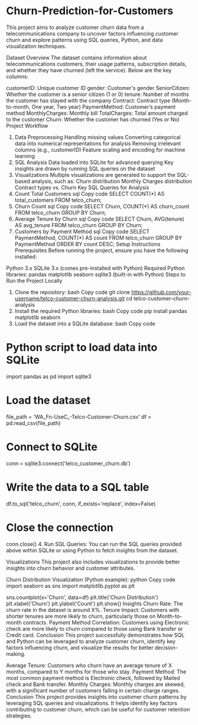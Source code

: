 # Churn-Prediction-for-Customers
This project aims to analyze customer churn data from a telecommunications company to uncover factors influencing customer churn and explore patterns using SQL queries, Python, and data visualization techniques.

Dataset Overview
The dataset contains information about telecommunications customers, their usage patterns, subscription details, and whether they have churned (left the service). Below are the key columns:

customerID: Unique customer ID
gender: Customer's gender
SeniorCitizen: Whether the customer is a senior citizen (1 or 0)
tenure: Number of months the customer has stayed with the company
Contract: Contract type (Month-to-month, One year, Two year)
PaymentMethod: Customer’s payment method
MonthlyCharges: Monthly bill
TotalCharges: Total amount charged to the customer
Churn: Whether the customer has churned (Yes or No)
Project Workflow
1. Data Preprocessing
Handling missing values
Converting categorical data into numerical representations for analysis
Removing irrelevant columns (e.g., customerID)
Feature scaling and encoding for machine learning
2. SQL Analysis
Data loaded into SQLite for advanced querying
Key insights are drawn by running SQL queries on the dataset
3. Visualizations
Multiple visualizations are generated to support the SQL-based analysis, such as:
Churn distribution
Monthly Charges distribution
Contract types vs. Churn
Key SQL Queries for Analysis
1. Count Total Customers
sql
Copy code
SELECT COUNT(*) AS total_customers FROM telco_churn;
2. Churn Count
sql
Copy code
SELECT Churn, COUNT(*) AS churn_count
FROM telco_churn
GROUP BY Churn;
3. Average Tenure by Churn
sql
Copy code
SELECT Churn, AVG(tenure) AS avg_tenure
FROM telco_churn
GROUP BY Churn;
4. Customers by Payment Method
sql
Copy code
SELECT PaymentMethod, COUNT(*) AS count
FROM telco_churn
GROUP BY PaymentMethod
ORDER BY count DESC;
Setup Instructions
Prerequisites
Before running the project, ensure you have the following installed:

Python 3.x
SQLite 3.x (comes pre-installed with Python)
Required Python libraries:
pandas
matplotlib
seaborn
sqlite3 (built-in with Python)
Steps to Run the Project Locally
1. Clone the repository:
bash
Copy code
git clone https://github.com/your-username/telco-customer-churn-analysis.git
cd telco-customer-churn-analysis
2. Install the required Python libraries:
bash
Copy code
pip install pandas matplotlib seaborn
3. Load the dataset into a SQLite database:
bash
Copy code
# Python script to load data into SQLite
import pandas as pd
import sqlite3

# Load the dataset
file_path = 'WA_Fn-UseC_-Telco-Customer-Churn.csv'
df = pd.read_csv(file_path)

# Connect to SQLite
conn = sqlite3.connect('telco_customer_churn.db')

# Write the data to a SQL table
df.to_sql('telco_churn', conn, if_exists='replace', index=False)

# Close the connection
conn.close()
4. Run SQL Queries:
You can run the SQL queries provided above within SQLite or using Python to fetch insights from the dataset.

Visualizations
This project also includes visualizations to provide better insights into churn behavior and customer attributes.

Churn Distribution Visualization (Python example):
python
Copy code
import seaborn as sns
import matplotlib.pyplot as plt

sns.countplot(x='Churn', data=df)
plt.title('Churn Distribution')
plt.xlabel('Churn')
plt.ylabel('Count')
plt.show()
Insights
Churn Rate: The churn rate in the dataset is around X%.
Tenure Impact: Customers with shorter tenures are more likely to churn, particularly those on Month-to-month contracts.
Payment Method Correlation: Customers using Electronic check are more likely to churn compared to those using Bank transfer or Credit card.
Conclusion
This project successfully demonstrates how SQL and Python can be leveraged to analyze customer churn, identify key factors influencing churn, and visualize the results for better decision-making.


Average Tenure: Customers who churn have an average tenure of X months, compared to Y months for those who stay.
Payment Method: The most common payment method is Electronic check, followed by Mailed check and Bank transfer.
Monthly Charges: Monthly charges are skewed, with a significant number of customers falling in certain charge ranges.
Conclusion
This project provides insights into customer churn patterns by leveraging SQL queries and visualizations. It helps identify key factors contributing to customer churn, which can be useful for customer retention strategies.
